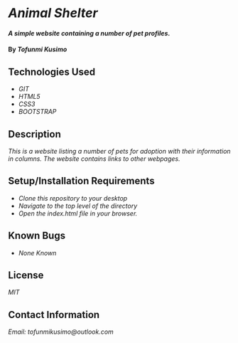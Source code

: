 # _Animal Shelter_

#### _A simple website containing a number of pet profiles._

#### By _**Tofunmi Kusimo**_

## Technologies Used

* _GIT_
* _HTML5_
* _CSS3_
* _BOOTSTRAP_

## Description

_This is a website listing a number of pets for adoption with their information in columns. The website contains links to other webpages._

## Setup/Installation Requirements

* _Clone this repository to your desktop_
* _Navigate to the top level of the directory_
* _Open the index.html file in your browser._


## Known Bugs

* _None Known_


## License

_MIT_

## Contact Information

_Email: tofunmikusimo@outlook.com_